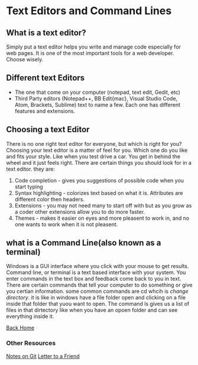 # Text Editors and Command Lines

## What is a text editor?  

Simply put a text editor helps you write and manage code especially for web pages. It is one of the most important tools for a web developer. Choose wisely.

## Different text Editors  

- The one that come on your computer (notepad, text edit, Gedit, etc)
- Third Party editors (Notepad++, BB Edit{mac}, Visual Studio Code, Atom, Brackets, Sublime) text to name a few. Each one has different features and extensions.  

## Choosing a text Editor

There is no one right text editor for everyone, but which is right for you? Choosing your text editor is a matter of feel for you. Which one do you like and fits your style. Like when you test drive a car. You get in behind the wheel and it just feels right. There are certain things you should look for in a text editor. they are:

1. Code completion - gives you suggestions of possible code when you start typing  
2. Syntax highlighting - colorizes text based on what it is. Attributes are different color then headers.
3. Extensions - you may not need many to start off with but as you grow as a coder other extensions allow you to do more faster.
4. Themes - makes it easier on eyes and more pleasent to work in, and no one wants to work when it is not pleasent.

## what is a Command Line(also known as a terminal)

Windows is a GUI interface where you click with your mouse to get results. Command line, or terminal is a text based interface with your system. You enter commands in the text box and feedback come back to you in text. There are certain commands that tell your computer to do something or give you certian information. some common commands are cd whcih is *change directory*. it is like in windows have a file folder open and clicking on a file inside that folder that yuou want to open. The command ls gives us a list of files in that dirtectory like when you have an opoen folder and can see everything inside it.  

[Back Home](/README.md)

### Other Resources

[Notes on Git](/GitNotes.md)
[Letter to a Friend](/SummeryForAFriend.md)
